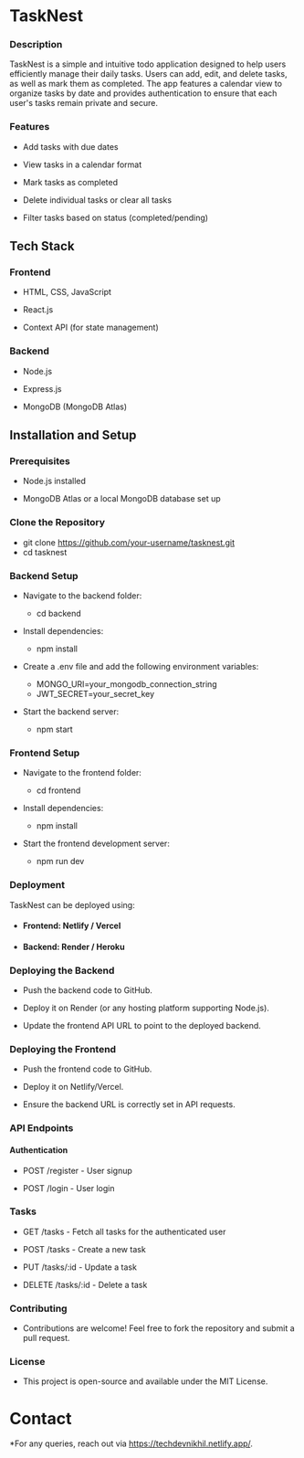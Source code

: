 # TaskNest

### Description

TaskNest is a simple and intuitive todo application designed to help users efficiently manage their daily tasks. Users can add, edit, and delete tasks, as well as mark them as completed. The app features a calendar view to organize tasks by date and provides authentication to ensure that each user's tasks remain private and secure.

### Features

* Add tasks with due dates

* View tasks in a calendar format

* Mark tasks as completed

* Delete individual tasks or clear all tasks

* Filter tasks based on status (completed/pending)




## Tech Stack


### Frontend

* HTML, CSS, JavaScript

* React.js

* Context API (for state management)


### Backend

* Node.js

* Express.js

* MongoDB (MongoDB Atlas)



## Installation and Setup

### Prerequisites

* Node.js installed

* MongoDB Atlas or a local MongoDB database set up

### Clone the Repository

* git clone https://github.com/your-username/tasknest.git
* cd tasknest

### Backend Setup

* Navigate to the backend folder:
  * cd backend

* Install dependencies:
  * npm install

* Create a .env file and add the following environment variables:
  * MONGO_URI=your_mongodb_connection_string
  * JWT_SECRET=your_secret_key

* Start the backend server:
  * npm start

### Frontend Setup

* Navigate to the frontend folder:
  * cd frontend

* Install dependencies:
  * npm install

* Start the frontend development server:
  * npm run dev

### Deployment

TaskNest can be deployed using:

* #### Frontend: Netlify / Vercel

* #### Backend: Render / Heroku

### Deploying the Backend

* Push the backend code to GitHub.

* Deploy it on Render (or any hosting platform supporting Node.js).

* Update the frontend API URL to point to the deployed backend.

### Deploying the Frontend

* Push the frontend code to GitHub.

* Deploy it on Netlify/Vercel.

* Ensure the backend URL is correctly set in API requests.

### API Endpoints

#### Authentication

* POST /register - User signup

* POST /login - User login

### Tasks

* GET /tasks - Fetch all tasks for the authenticated user

* POST /tasks - Create a new task

* PUT /tasks/:id - Update a task

* DELETE /tasks/:id - Delete a task

### Contributing

* Contributions are welcome! Feel free to fork the repository and submit a pull request.

### License

* This project is open-source and available under the MIT License.

# Contact

*For any queries, reach out via https://techdevnikhil.netlify.app/.